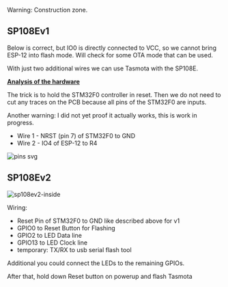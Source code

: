 Warning: Construction zone.

## SP108Ev1
Below is correct, but IO0 is directly connected to VCC, so we cannot bring ESP-12 into flash mode. Will check for some OTA mode that can be used.

With just two additional wires we can use Tasmota with the SP108E.

[**Analysis of the hardware**](/devices/SP108E-HardwareAnalysis)

The trick is to hold the STM32F0 controller in reset. Then we do not need to cut any traces on the PCB because all pins of the STM32F0 are inputs.

Another warning: I did not yet proof it actually works, this is work in progress.

- Wire 1 - NRST (pin 7) of STM32F0 to GND
- Wire 2 - IO4 of ESP-12 to R4


![pins svg](https://user-images.githubusercontent.com/19874899/46259105-0a9dec00-c4d5-11e8-9874-d0f72e7a6934.png)

## SP108Ev2
![sp108ev2-inside](https://i.ibb.co/XVmNZQ5/sp108ev2-inside.png)

Wiring:
- Reset Pin of STM32F0 to GND like described above for v1
- GPIO0 to Reset Button for Flashing
- GPIO2 to LED Data line
- GPIO13 to LED Clock line
- temporary: TX/RX to usb serial flash tool

Additional you could connect the LEDs to the remaining GPIOs.

After that, hold down Reset button on powerup and flash Tasmota
